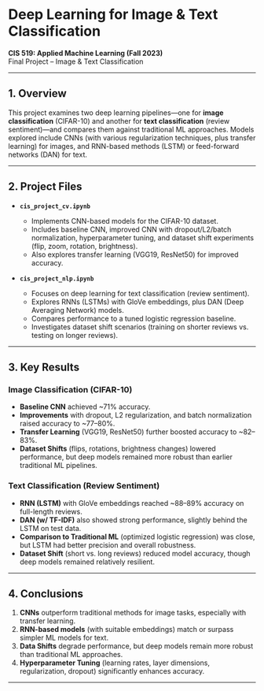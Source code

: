 # Deep Learning for Image & Text Classification
**CIS 519: Applied Machine Learning (Fall 2023)**  
Final Project – Image & Text Classification

---

## 1. Overview
This project examines two deep learning pipelines—one for **image classification** (CIFAR-10) and another for **text classification** (review sentiment)—and compares them against traditional ML approaches. Models explored include CNNs (with various regularization techniques, plus transfer learning) for images, and RNN-based methods (LSTM) or feed-forward networks (DAN) for text.

---

## 2. Project Files
- **`cis_project_cv.ipynb`**  
  - Implements CNN-based models for the CIFAR-10 dataset.  
  - Includes baseline CNN, improved CNN with dropout/L2/batch normalization, hyperparameter tuning, and dataset shift experiments (flip, zoom, rotation, brightness).  
  - Also explores transfer learning (VGG19, ResNet50) for improved accuracy.

- **`cis_project_nlp.ipynb`**  
  - Focuses on deep learning for text classification (review sentiment).  
  - Explores RNNs (LSTMs) with GloVe embeddings, plus DAN (Deep Averaging Network) models.  
  - Compares performance to a tuned logistic regression baseline.  
  - Investigates dataset shift scenarios (training on shorter reviews vs. testing on longer reviews).

---

## 3. Key Results

### Image Classification (CIFAR-10)
- **Baseline CNN** achieved ~71% accuracy.  
- **Improvements** with dropout, L2 regularization, and batch normalization raised accuracy to ~77–80%.  
- **Transfer Learning** (VGG19, ResNet50) further boosted accuracy to ~82–83%.  
- **Dataset Shifts** (flips, rotations, brightness changes) lowered performance, but deep models remained more robust than earlier traditional ML pipelines.

### Text Classification (Review Sentiment)
- **RNN (LSTM)** with GloVe embeddings reached ~88–89% accuracy on full-length reviews.  
- **DAN (w/ TF-IDF)** also showed strong performance, slightly behind the LSTM on test data.  
- **Comparison to Traditional ML** (optimized logistic regression) was close, but LSTM had better precision and overall robustness.  
- **Dataset Shift** (short vs. long reviews) reduced model accuracy, though deep models remained relatively resilient.

---

## 4. Conclusions
1. **CNNs** outperform traditional methods for image tasks, especially with transfer learning.  
2. **RNN-based models** (with suitable embeddings) match or surpass simpler ML models for text.  
3. **Data Shifts** degrade performance, but deep models remain more robust than traditional ML approaches.  
4. **Hyperparameter Tuning** (learning rates, layer dimensions, regularization, dropout) significantly enhances accuracy.

---

